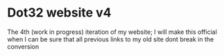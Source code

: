 # Dot32 website v4
The 4th (work in progress) iteration of my website; I will make this official when I can be sure that all previous links to my old site dont break in the conversion
